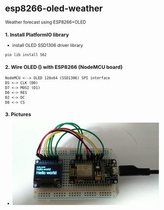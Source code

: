 # esp8266-oled-weather
Weather forecast using ESP8266+OLED

### 1. Install PlatformIO library

* install OLED SSD1306 driver library
```shell
pio lib install 562
```

### 2. Wire OLED () with ESP8266 (NodeMCU board)

    NodeMCU <--> OLED 128x64 (SSD1306) SPI interface
    D5 <-> CLK (D0)
    D7 <-> MOSI (D1)
    D0 <-> RES
    D2 <-> DC
    D8 <-> CS

### 3. Pictures

* ![pic](https://github.com/neptune46/esp8266-oled-weather/blob/master/picture/esp-oled-weather.jpg)


